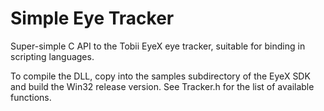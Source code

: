 Simple Eye Tracker
==================

Super-simple C API to the Tobii EyeX eye tracker, suitable for binding in scripting languages.

To compile the DLL, copy into the samples subdirectory of the EyeX SDK and build the Win32 release version. See Tracker.h for the list of available functions.
